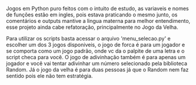 Jogos em Python puro feitos com o intuito de estudo, as variaveis e nomes de funções estão em ingles, pois estava praticando o mesmo junto, os comentários e outputs mantive a lingua materna para melhor entendimento, esse projeto ainda cabe refatoração, principalmente no Jogo da Velha.

Para utilizar os scripts basta acessar o arquivo 'menu_selecao.py' e escolher um dos 3 jogos disponiveis, o jogo de forca é para um jogador e se comporta como um jogo padrão, onde vc da o palpite de uma letra e o script checa para você. O jogo de adivinhação também é para apenas um jogador e você vai tentar adivinhar um número selecionado pela biblioteca Random. Já o jogo da velha é para duas pessoas já que o Random nem faz sentido pois ele não tem estratégia.
